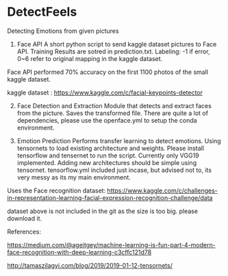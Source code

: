 # DetectFeels
Detecting Emotions from given pictures

1. Face API
  A short python script to send kaggle dataset pictures to Face API. Training Results are sotred in prediction.txt.
  Labeling: -1 if error, 0~6 refer to original mapping in the kaggle dataset.
  
  Face API performed 70% accuracy on the first 1100 photos of the small kaggle dataset.
  
  kaggle dataset : https://www.kaggle.com/c/facial-keypoints-detector
  
2. Face Detection and Extraction
  Module that detects and extract faces from the picture. Saves the transformed file. 
  There are quite a lot of dependencies, please use the openface.yml to setup the conda environment.

3. Emotion Prediction
  Performs transfer learning to detect emotions. Using tensornets to load existing architecture and weights.
  Please install tensorflow and tensernet to run the script.
  Currently only VGG19 implemented. Adding new architectures should be simple using tensornet.
  tensorflow.yml included just incase, but advised not to, its very messy as its my main environment.
  
  Uses the Face recognition dataset: https://www.kaggle.com/c/challenges-in-representation-learning-facial-expression-recognition-challenge/data
  
  dataset above is not included in the git as the size is too big. please download it.
  
  
  References:
  
  https://medium.com/@ageitgey/machine-learning-is-fun-part-4-modern-face-recognition-with-deep-learning-c3cffc121d78
  
  http://tamaszilagyi.com/blog/2019/2019-01-12-tensornets/
